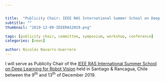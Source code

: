 ```yaml
---


title:  "Publicity Chair: IEEE RAS International Summer School on Deep Learning for Robot Vision"
subtitle: ""
thumbnail: "2019-12-09-IEEERAS2019.png"

tags: [publicity chair, committee, symposium, workshop, conference]
categories: [news]

author: Nicolás Navarro-Guerrero
---
```


I will serve as Publicity Chair of the <a href="http://robotvision2019.amtc.cl/" target="_blank">IEEE RAS International Summer School on Deep Learning for Robot Vision</a> held in Santiago & Rancagua, Chile between the 9<sup>th</sup> and 13<sup>th</sup> of December 2019.

<!--more-->

